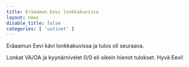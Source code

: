 ```yaml
---
title: Eräaamun Eevi lonkkakuvissa
layout: news
disable_title: false
categories: [ 'uutiset' ]
---
```


Eräaamun Eevi kävi lonkkakuvissa ja tulos oli seuraava.

Lonkat VA/OA ja kyynärnivelet 0/0 eli oikein hienot tulokset. Hyvä Eevi!
